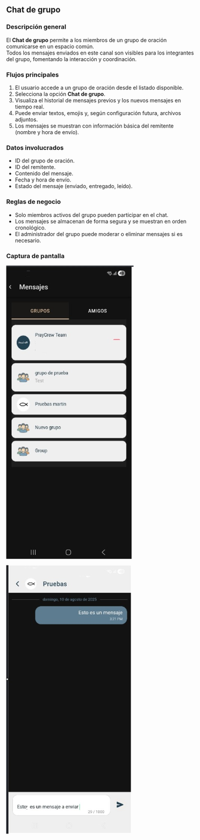 ## Chat de grupo

### Descripción general
El **Chat de grupo** permite a los miembros de un grupo de oración comunicarse en un espacio común.  
Todos los mensajes enviados en este canal son visibles para los integrantes del grupo, fomentando la interacción y coordinación.

### Flujos principales
1. El usuario accede a un grupo de oración desde el listado disponible.
2. Selecciona la opción **Chat de grupo**.
3. Visualiza el historial de mensajes previos y los nuevos mensajes en tiempo real.
4. Puede enviar textos, emojis y, según configuración futura, archivos adjuntos.
5. Los mensajes se muestran con información básica del remitente (nombre y hora de envío).

### Datos involucrados
- ID del grupo de oración.
- ID del remitente.
- Contenido del mensaje.
- Fecha y hora de envío.
- Estado del mensaje (enviado, entregado, leído).

### Reglas de negocio
- Solo miembros activos del grupo pueden participar en el chat.
- Los mensajes se almacenan de forma segura y se muestran en orden cronológico.
- El administrador del grupo puede moderar o eliminar mensajes si es necesario.

### Captura de pantalla
![Chat de grupo](img//chat-grupo.jpg) 

![mensaje de grupo](img//mensaje-grupo.jpg) 